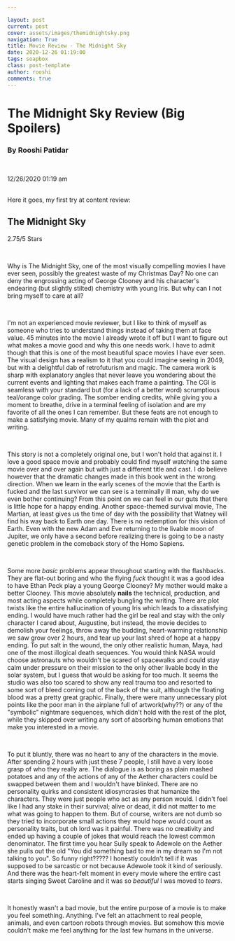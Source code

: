 ```yaml
---

layout: post
current: post
cover: assets/images/themidnightsky.png
navigation: True
title: Movie Review - The Midnight Sky 
date: 2020-12-26 01:19:00
tags: soapbox
class: post-template
author: rooshi
comments: true
---
```

# The Midnight Sky Review (Big Spoilers)
### By Rooshi Patidar

<br>

12/26/2020 01:19 am

<br>
Here it goes, my first try at content review:

<br>

## The Midnight Sky

2.75/5 Stars

<br>

Why is The Midnight Sky, one of the most visually compelling movies I have ever seen, possibly the greatest waste of my Christmas Day? No one can deny the engrossing acting of George Clooney and his character's endearing (but slightly stilted) chemistry with young Iris. But why can I not bring myself to care at all?

<br>

I'm not an experienced movie reviewer, but I like to think of myself as someone who tries to understand things instead of taking them at face value. 45 minutes into the movie I already wrote it off but I want to figure out what makes a movie good and why this one needs work. I have to admit though that this is one of the most beautiful space movies I have ever seen. The visual design has a realism to it that you could imagine seeing in 2049, but with a delightful dab of retrofuturism and magic. The camera work is sharp with explanatory angles that never leave you wondering about the current events and lighting that makes each frame a painting. The CGI is seamless with your standard but (for a lack of a better word) scrumptious teal/orange color grading. The somber ending credits, while giving you a moment to breathe, drive in a terminal feeling of isolation and are my favorite of all the ones I can remember. But these feats are not enough to make a satisfying movie. Many of my qualms remain with the plot and writing.

<br>

This story is not a completely original one, but I won't hold that against it. I love a good space movie and probably could find myself watching the same movie over and over again but with just a different title and cast. I do believe however that the dramatic changes made in this book went in the wrong direction. When we learn in the early scenes of the movie that the Earth is fucked and the last survivor we can see is a terminally ill man, why do we even bother continuing? From this point on we can feel in our guts that there is little hope for a happy ending. Another space-themed survival movie, The Martian, at least gives us the time of day with the possibility that Watney will find his way back to Earth one day. There is no redemption for this vision of Earth. Even with the new Adam and Eve returning to the livable moon of Jupiter, we only have a second before realizing there is going to be a nasty genetic problem in the comeback story of the Homo Sapiens.

<br>

Some more *basic* problems appear throughout starting with the flashbacks. They are flat-out boring and who the flying *fuck* thought it was a good idea to have Ethan Peck play a young George Clooney? My mother would make a better Clooney. This movie absolutely **nails** the technical, production, and most acting aspects while completely bungling the writing. There are plot twists like the entire hallucination of young Iris which leads to a dissatisfying ending. I would have much rather had the girl be real and stay with the only character I cared about, Augustine, but instead, the movie decides to demolish your feelings, throw away the budding, heart-warming relationship we saw grow over 2 hours, and tear up your last shred of hope at a happy ending. To put salt in the wound, the only other realistic human, Maya, had one of the most illogical death sequences. You would think NASA would choose astronauts who wouldn't be scared of spacewalks and could stay calm under pressure on their mission to the only other livable body in the solar system, but I guess that would be asking for too much. It seems the studio was also too scared to show any real trauma too and resorted to some sort of bleed coming out of the back of the suit, although the floating blood was a pretty great graphic. Finally, there were many unnecessary plot points like the poor man in the airplane full of artwork(why??) or any of the "symbolic" nightmare sequences, which didn't hold with the rest of the plot, while they skipped over writing any sort of absorbing human emotions that make you interested in a movie.

<br>

To put it bluntly, there was no heart to any of the characters in the movie. After spending 2 hours with just these 7 people, I still have a very loose grasp of who they really are. The dialogue is as boring as plain mashed potatoes and any of the actions of any of the Aether characters could be swapped between them and I wouldn't have blinked. There are no personality quirks and consistent idiosyncrasies that humanize the characters. They were just people who act as any person would. I didn't feel like I had any stake in their survival; alive or dead, it did not matter to me what was going to happen to them. But of course, writers are not dumb so they tried to incorporate small actions they would hope would count as personality traits, but oh lord was it painful. There was no creativity and ended up having a couple of jokes that would reach the lowest common denominator. The first time you hear Sully speak to Adewole on the Aether she pulls out the old "You did something bad to me in my dream so I'm not talking to you". So funny right????? I honestly couldn't tell if it was supposed to be sarcastic or not because Adewole took it kind of seriously. And there was the heart-felt moment in every movie where the entire cast starts singing Sweet Caroline and it was so *beautiful* I was moved to *tears*.

<br>

It honestly wasn't a bad movie, but the entire purpose of a movie is to make you feel something. Anything. I've felt an attachment to real people, animals, and even cartoon robots through movies. But somehow this movie couldn't make me feel anything for the last few humans in the universe.

<br>